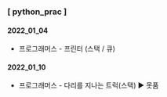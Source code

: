 ### [ python_prac ]
#### 2022_01_04
 * 프로그래머스 - 프린터 (스택 / 큐)
#### 2022_01_10
 * 프로그래머스 - 다리를 지나는 트럭(스택)  ▶ 못품